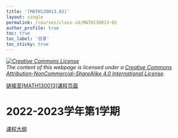 ```yaml
---
title: '[MATH130013.02]'
layout: single
permalink: /courses/class-id/MATH130013-02
author_profile: true
toc: true
toc_label: '目录'
toc_sticky: true
---
```


<div class='notice--warning'>
<p><i><a rel='license' href='http://creativecommons.org/licenses/by-nc-sa/4.0/'><img alt='Creative Commons License' style='border-width:0' src='https://i.creativecommons.org/l/by-nc-sa/4.0/88x31.png' /></a><br /> The content of this webpage is licensed under a <a rel='license' href='http://creativecommons.org/licenses/by-nc-sa/4.0/'>Creative Commons Attribution-NonCommercial-ShareAlike 4.0 International License</a>.</i></p>
</div>

<a href='https://fdu-math.github.io/courses/MATH130013'>链接至[MATH130013]课程页面<a>

# 2022-2023学年第1学期

<a href='https://fdu-math.github.io/assets/docs/courses/MATH130013.02-2022-2023-1 (Encrypted).pdf'>课程大纲</a>